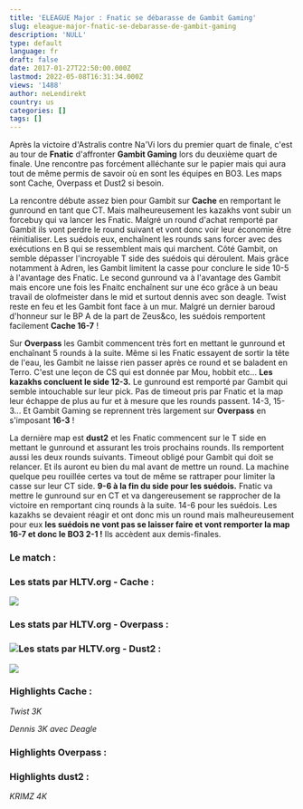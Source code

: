 ```yaml
---
title: 'ELEAGUE Major : Fnatic se débarasse de Gambit Gaming'
slug: eleague-major-fnatic-se-debarasse-de-gambit-gaming
description: 'NULL'
type: default
language: fr
draft: false
date: 2017-01-27T22:50:00.000Z
lastmod: 2022-05-08T16:31:34.000Z
views: '1488'
author: neLendirekt
country: us
categories: []
tags: []
---
```

Après la victoire d'Astralis contre Na'Vi lors du premier quart de finale, c'est au tour de **Fnatic** d'affronter **Gambit Gaming** lors du deuxième quart de finale. Une rencontre pas forcément alléchante sur le papier mais qui aura tout de même permis de savoir où en sont les équipes en BO3\. Les maps sont Cache, Overpass et Dust2 si besoin.

La rencontre débute assez bien pour Gambit sur **Cache** en remportant le gunround en tant que CT. Mais malheureusement les kazakhs vont subir un forcebuy qui va lancer les Fnatic. Malgré un round d'achat remporté par Gambit ils vont perdre le round suivant et vont donc voir leur économie être réinitialiser. Les suédois eux, enchaînent les rounds sans forcer avec des exécutions en B qui se ressemblent mais qui marchent. Côté Gambit, on semble dépasser l'incroyable T side des suédois qui déroulent. Mais grâce notamment à Adren, les Gambit limitent la casse pour conclure le side 10-5 à l'avantage des Fnatic. Le second gunround va à l'avantage des Gambit mais encore une fois les Fnaitc enchaînent sur une éco grâce à un beau travail de olofmeister dans le mid et surtout dennis avec son deagle. Twist reste en feu et les Gambit font face à un mur. Malgré un dernier baroud d'honneur sur le BP A de la part de Zeus&co, les suédois remportent facilement **Cache 16-7** !

Sur **Overpass** les Gambit commencent très fort en mettant le gunround et enchaînant 5 rounds à la suite. Même si les Fnatic essayent de sortir la tête de l'eau, les Gambit ne laisse rien passer après ce round et se baladent en Terro. C'est une leçon de CS qui est donnée par Mou, hobbit etc... **Les kazakhs concluent le side 12-3\.** Le gunround est remporté par Gambit qui semble intouchable sur leur pick. Pas de timeout pris par Fnatic et la map leur échappe de plus au fur et à mesure que les rounds passent. 14-3, 15-3... Et Gambit Gaming se reprennent très largement sur **Overpass** en s'imposant **16-3** ! 

La dernière map est **dust2** et les Fnatic commencent sur le T side en mettant le gunround et assurant les trois prochains rounds. Ils remportent aussi les deux rounds suivants. Timeout obligé pour Gambit qui doit se relancer. Et ils auront eu bien du mal avant de mettre un round. La machine quelque peu rouillée certes va tout de même se rattraper pour limiter la casse sur leur CT side. **9-6 à la fin du side pour les suédois.** Fnatic va mettre le gunround sur en CT et va dangereusement se rapprocher de la victoire en remportant cinq rounds à la suite. 14-6 pour les suédois. Les kazakhs se devaient réagir et ont donc mis un round mais malheureusement pour eux **les suédois ne vont pas se laisser faire et vont remporter la map 16-7 et donc le BO3 2-1 !** Ils accèdent aux demis-finales.

### Le match : 

### Les stats par HLTV.org - Cache : 

![](/storage/images/588bce32ced33_ss2017-01-27at114740png.png)

### Les stats par HLTV.org - Overpass : 

### ![](/storage/images/588bce64d9bfc_ss2017-01-27at114733png.png)Les stats par HLTV.org - Dust2 :

![](/storage/images/588bce64d9bfc_ss2017-01-27at114733png.png)

### Highlights Cache :

_Twist 3K_

_Dennis 3K avec Deagle_ 

### Highlights Overpass :

### Highlights dust2 : 

_KRIMZ 4K_
